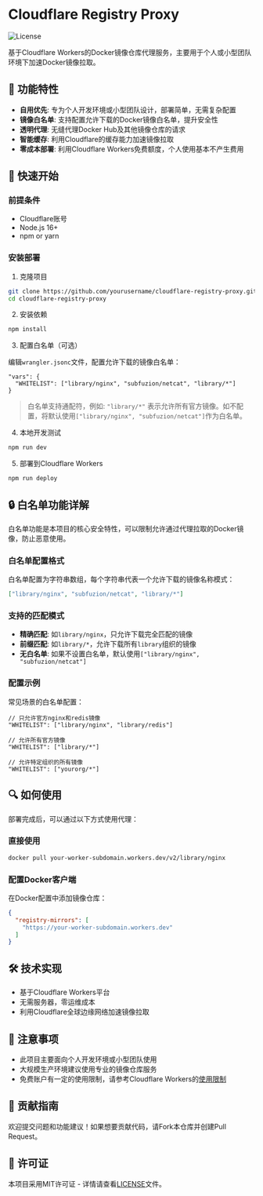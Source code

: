 # Cloudflare Registry Proxy

![License](https://img.shields.io/badge/license-MIT-green)

基于Cloudflare Workers的Docker镜像仓库代理服务，主要用于个人或小型团队环境下加速Docker镜像拉取。

## 📑 功能特性

- **自用优先**: 专为个人开发环境或小型团队设计，部署简单，无需复杂配置
- **镜像白名单**: 支持配置允许下载的Docker镜像白名单，提升安全性
- **透明代理**: 无缝代理Docker Hub及其他镜像仓库的请求
- **智能缓存**: 利用Cloudflare的缓存能力加速镜像拉取
- **零成本部署**: 利用Cloudflare Workers免费额度，个人使用基本不产生费用

## 🚀 快速开始

### 前提条件

- Cloudflare账号
- Node.js 16+
- npm or yarn

### 安装部署

1. 克隆项目

```bash
git clone https://github.com/yourusername/cloudflare-registry-proxy.git
cd cloudflare-registry-proxy
```

2. 安装依赖

```bash
npm install
```

3. 配置白名单（可选）

编辑`wrangler.jsonc`文件，配置允许下载的镜像白名单：

```jsonc
"vars": {
  "WHITELIST": ["library/nginx", "subfuzion/netcat", "library/*"]
}
```

> 白名单支持通配符，例如: `"library/*"` 表示允许所有官方镜像。如不配置，将默认使用`["library/nginx", "subfuzion/netcat"]`作为白名单。

4. 本地开发测试

```bash
npm run dev
```

5. 部署到Cloudflare Workers

```bash
npm run deploy
```

## 🔒 白名单功能详解

白名单功能是本项目的核心安全特性，可以限制允许通过代理拉取的Docker镜像，防止恶意使用。

### 白名单配置格式

白名单配置为字符串数组，每个字符串代表一个允许下载的镜像名称模式：

```json
["library/nginx", "subfuzion/netcat", "library/*"]
```

### 支持的匹配模式

- **精确匹配**: 如`library/nginx`，只允许下载完全匹配的镜像
- **前缀匹配**: 如`library/*`，允许下载所有`library`组织的镜像
- **无白名单**: 如果不设置白名单，默认使用`["library/nginx", "subfuzion/netcat"]`

### 配置示例

常见场景的白名单配置：

```jsonc
// 只允许官方nginx和redis镜像
"WHITELIST": ["library/nginx", "library/redis"]

// 允许所有官方镜像
"WHITELIST": ["library/*"]

// 允许特定组织的所有镜像
"WHITELIST": ["yourorg/*"]
```

## 🔍 如何使用

部署完成后，可以通过以下方式使用代理：

### 直接使用

```bash
docker pull your-worker-subdomain.workers.dev/v2/library/nginx
```

### 配置Docker客户端

在Docker配置中添加镜像仓库：

```json
{
  "registry-mirrors": [
    "https://your-worker-subdomain.workers.dev"
  ]
}
```

## 🛠️ 技术实现

- 基于Cloudflare Workers平台
- 无需服务器，零运维成本
- 利用Cloudflare全球边缘网络加速镜像拉取

## 📝 注意事项

- 此项目主要面向个人开发环境或小型团队使用
- 大规模生产环境建议使用专业的镜像仓库服务
- 免费账户有一定的使用限制，请参考Cloudflare Workers的[使用限制](https://developers.cloudflare.com/workers/platform/limits/)

## 🤝 贡献指南

欢迎提交问题和功能建议！如果想要贡献代码，请Fork本仓库并创建Pull Request。

## 📄 许可证

本项目采用MIT许可证 - 详情请查看[LICENSE](LICENSE)文件。